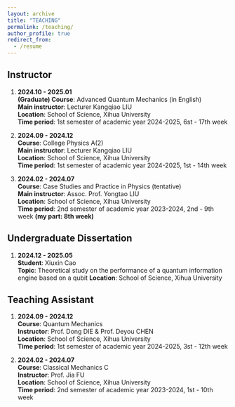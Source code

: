 ```yaml
---
layout: archive
title: "TEACHING"
permalink: /teaching/
author_profile: true
redirect_from:
  - /resume
---
```

## **Instructor**
1. **2024.10 - 2025.01** <br />
   **(Graduate) Course**: Advanced Quantum Mechanics (in English) <br />
   **Main instructor**: Lecturer Kangqiao LIU <br />
   **Location**: School of Science, Xihua University <br />
   **Time period**: 1st semester of academic year 2024-2025, 6st - 17th week
  
2. **2024.09 - 2024.12** <br />
   **Course**: College Physics A(2) <br />
   **Main instructor**: Lecturer Kangqiao LIU <br />
   **Location**: School of Science, Xihua University <br />
   **Time period**: 1st semester of academic year 2024-2025, 1st - 14th week

3. **2024.02 - 2024.07** <br />
   **Course**: Case Studies and Practice in Physics (tentative) <br />
   **Main instructor**: Assoc. Prof. Yongtao LIU <br />
   **Location**: School of Science, Xihua University <br />
   **Time period**: 2nd semester of academic year 2023-2024, 2nd - 9th week **(my part: 8th week)**

## **Undergraduate Dissertation**
1. **2024.12 - 2025.05** <br />
   **Student**: Xiuxin Cao  <br />
   **Topic**: Theoretical study on the performance of a quantum information engine based on a qubit
   **Location**: School of Science, Xihua University

## **Teaching Assistant**
1. **2024.09 - 2024.12** <br />
   **Course**: Quantum Mechanics <br />
   **Instructor**: Prof. Dong DIE & Prof. Deyou CHEN <br />
   **Location**: School of Science, Xihua University <br />
   **Time period**: 1st semester of academic year 2024-2025, 3st - 12th week
  
2. **2024.02 - 2024.07** <br />
   **Course**: Classical Mechanics C <br />
   **Instructor**: Prof. Jia FU <br />
   **Location**: School of Science, Xihua University <br />
   **Time period**: 2nd semester of academic year 2023-2024, 1st - 10th week

<!-- {% if site.talkmap_link == true %}

<p style="text-decoration:underline;"><a href="/talkmap.html">See a map of all the places I've given a talk!</a></p>

{% endif %}

{% for post in site.talks reversed %}
  {% include archive-single-talk.html %}
{% endfor %} -->
